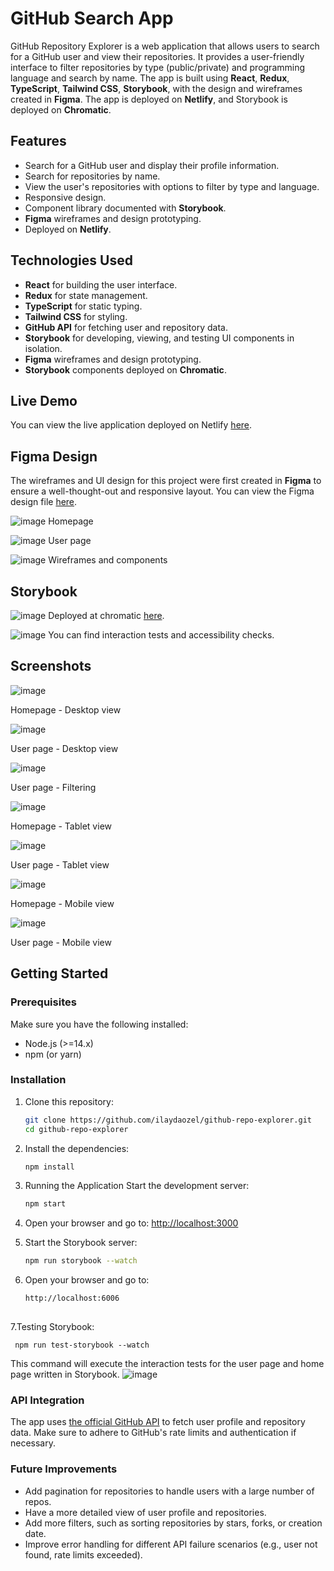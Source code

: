 # GitHub Search App

GitHub Repository Explorer is a web application that allows users to search for a GitHub user and view their repositories. It provides a user-friendly interface to filter repositories by type (public/private) and programming language and search by name. The app is built using **React**, **Redux**, **TypeScript**, **Tailwind CSS**, **Storybook**, with the design and wireframes created in **Figma**. The app is deployed on **Netlify**, and Storybook is deployed on **Chromatic**.

## Features
- Search for a GitHub user and display their profile information.
- Search for repositories by name.
- View the user's repositories with options to filter by type and language.
- Responsive design.
- Component library documented with **Storybook**.
- **Figma** wireframes and design prototyping.
- Deployed on **Netlify**.

## Technologies Used
- **React** for building the user interface.
- **Redux** for state management.
- **TypeScript** for static typing.
- **Tailwind CSS** for styling.
- **GitHub API** for fetching user and repository data.
- **Storybook** for developing, viewing, and testing UI components in isolation.
- **Figma** wireframes and design prototyping.
- **Storybook** components deployed on **Chromatic**.

## Live Demo
You can view the live application deployed on Netlify [here](https://master--zesty-elf-a46d60.netlify.app/).

## Figma Design

The wireframes and UI design for this project were first created in **Figma** to ensure a well-thought-out and responsive layout. You can view the Figma design file [here](https://www.figma.com/design/UQz4iiw5HcGa6xfWJcbxo3/Github-Search-App?node-id=1-361&t=3abPMumnBD6siPQJ-1).

![image](https://github.com/user-attachments/assets/384b2dfc-2ace-4ad5-942d-276da321fab1)
Homepage

![image](https://github.com/user-attachments/assets/59acba97-8f02-41f0-8a39-591bd79af04e)
User page

![image](https://github.com/user-attachments/assets/2711b690-edc4-4a12-b33a-07aa1d290ebf)
Wireframes and components

## Storybook 
![image](https://github.com/user-attachments/assets/8e9d48ca-1a09-4faf-bb04-08645d51e010)
Deployed at chromatic [here](https://66e835ebc0a951e92894282e-iovoubuhsj.chromatic.com/).

![image](https://github.com/user-attachments/assets/2cc81cb8-8ac6-4a95-8a39-3aaa6ed87978)
You can find interaction tests and accessibility checks.

## Screenshots
![image](https://github.com/user-attachments/assets/ed024471-5ef9-41b7-8d95-02cf8d9548a1)

Homepage - Desktop view

![image](https://github.com/user-attachments/assets/31b2d097-f6dd-4725-91f4-302bad0fa5fc)

User page - Desktop view

![image](https://github.com/user-attachments/assets/b7d858d8-5eec-4c38-a20e-46e837c4e340)

User page - Filtering

![image](https://github.com/user-attachments/assets/9aaae346-e28a-468a-a5c5-4c3acaac6930)

Homepage - Tablet view

![image](https://github.com/user-attachments/assets/66e6b17d-ac41-4a8d-94b3-4100fb2dc62a)

User page - Tablet view

![image](https://github.com/user-attachments/assets/b4e2b6ed-47ab-4999-ab71-89da7744950a)

Homepage - Mobile view 

![image](https://github.com/user-attachments/assets/fd7b3331-f385-4924-8acb-3f242660416b)

User page - Mobile view 



## Getting Started

### Prerequisites
Make sure you have the following installed:
- Node.js (>=14.x)
- npm (or yarn)

### Installation

1. Clone this repository:

   ```bash
   git clone https://github.com/ilaydaozel/github-repo-explorer.git
   cd github-repo-explorer


 2. Install the dependencies:
    ```bash
    npm install

 3. Running the Application
    Start the development server:
    ```bash
    npm start

  4. Open your browser and go to:
    [http://localhost:3000](http://localhost:3000)

  5. Start the Storybook server:
     ```bash
     npm run storybook --watch

  6. Open your browser and go to:
     ```bash
     http://localhost:6006
   
  7.Testing Storybook:
  
     npm run test-storybook --watch
    

This command will execute the interaction tests for the user page and home page written in Storybook.
![image](https://github.com/user-attachments/assets/27e0a942-e132-4ed7-a91f-39eb1e9acee3)

### API Integration
The app uses [the official GitHub API](https://docs.github.com/en/rest?apiVersion=2022-11-28) to fetch user profile and repository data. Make sure to adhere to GitHub's rate limits and authentication if necessary.

### Future Improvements
  - Add pagination for repositories to handle users with a large number of repos.
  - Have a more detailed view of user profile and repositories.
  - Add more filters, such as sorting repositories by stars, forks, or creation date.
  - Improve error handling for different API failure scenarios (e.g., user not found, rate limits exceeded).
